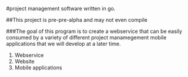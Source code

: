 #project management software written in go.

##This project is pre-pre-alpha and may not even compile

###The goal of this program is to create a 
webservice that can be easily consumed by 
a variety of different project manamegement
mobile applications that we will develop at 
a later time. 

1. Webservice
2. Website
3. Mobile applications


